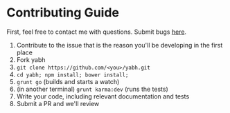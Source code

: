 # Contributing Guide

First, feel free to contact me with questions. Submit bugs [here](https://github.com/yabh/yabh/issues).

1. Contribute to the issue that is the reason you'll be developing in the first place
1. Fork yabh
1. `git clone https://github.com/<you>/yabh.git`
1. `cd yabh; npm install; bower install;`
1. `grunt go` (builds and starts a watch)
1. (in another terminal) `grunt karma:dev` (runs the tests)
1. Write your code, including relevant documentation and tests
1. Submit a PR and we'll review
